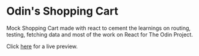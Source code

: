 # Odin's Shopping Cart

Mock Shopping Cart made with react to cement the learnings on routing, testing, fetching data and most of the work on React for The Odin Project.

Click [here](https://subtle-dolphin-2510c6.netlify.app/) for a live preview.